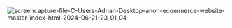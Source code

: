 ![screencapture-file-C-Users-Adnan-Desktop-anon-ecommerce-website-master-index-html-2024-06-21-23_01_04](https://github.com/Nur-Adnan/e-Commerce-Website-Using-Html-and-Css/assets/56475820/eec129f7-2ad9-48f3-8660-12f5834ef039)
